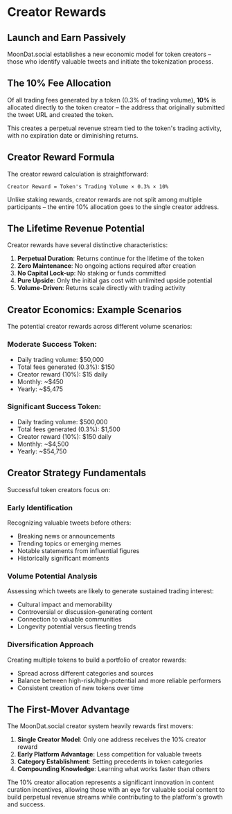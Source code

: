 # Creator Rewards

## Launch and Earn Passively

MoonDat.social establishes a new economic model for token creators – those who identify valuable tweets and initiate the tokenization process.

## The 10% Fee Allocation

Of all trading fees generated by a token (0.3% of trading volume), **10%** is allocated directly to the token creator – the address that originally submitted the tweet URL and created the token.

This creates a perpetual revenue stream tied to the token's trading activity, with no expiration date or diminishing returns.

## Creator Reward Formula

The creator reward calculation is straightforward:

```
Creator Reward = Token's Trading Volume × 0.3% × 10%
```

Unlike staking rewards, creator rewards are not split among multiple participants – the entire 10% allocation goes to the single creator address.

## The Lifetime Revenue Potential

Creator rewards have several distinctive characteristics:

1. **Perpetual Duration**: Returns continue for the lifetime of the token
2. **Zero Maintenance**: No ongoing actions required after creation
3. **No Capital Lock-up**: No staking or funds committed
4. **Pure Upside**: Only the initial gas cost with unlimited upside potential
5. **Volume-Driven**: Returns scale directly with trading activity

## Creator Economics: Example Scenarios

The potential creator rewards across different volume scenarios:

### Moderate Success Token:
- Daily trading volume: $50,000
- Total fees generated (0.3%): $150
- Creator reward (10%): $15 daily
- Monthly: ~$450
- Yearly: ~$5,475

### Significant Success Token:
- Daily trading volume: $500,000
- Total fees generated (0.3%): $1,500
- Creator reward (10%): $150 daily
- Monthly: ~$4,500
- Yearly: ~$54,750

## Creator Strategy Fundamentals

Successful token creators focus on:

### Early Identification
Recognizing valuable tweets before others:
- Breaking news or announcements
- Trending topics or emerging memes
- Notable statements from influential figures
- Historically significant moments

### Volume Potential Analysis
Assessing which tweets are likely to generate sustained trading interest:
- Cultural impact and memorability
- Controversial or discussion-generating content
- Connection to valuable communities
- Longevity potential versus fleeting trends

### Diversification Approach
Creating multiple tokens to build a portfolio of creator rewards:
- Spread across different categories and sources
- Balance between high-risk/high-potential and more reliable performers
- Consistent creation of new tokens over time

## The First-Mover Advantage

The MoonDat.social creator system heavily rewards first movers:

1. **Single Creator Model**: Only one address receives the 10% creator reward
2. **Early Platform Advantage**: Less competition for valuable tweets
3. **Category Establishment**: Setting precedents in token categories
4. **Compounding Knowledge**: Learning what works faster than others

The 10% creator allocation represents a significant innovation in content curation incentives, allowing those with an eye for valuable social content to build perpetual revenue streams while contributing to the platform's growth and success.